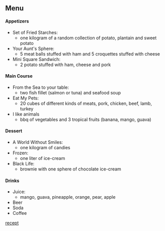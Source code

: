 ## Menu

#### Appetizers

- Set of Fried Starches:
  - one kilogram of a random collection of potato, plantain and sweet potato
- Your Aunt's Sphere:
  - 5 meat balls stuffed with ham and 5 croquettes stuffed with cheese
- Mini Square Sandwich:
  - 2 potato stuffed with ham, cheese and pork

#### Main Course

- From the Sea to your table:
  - two fish fillet (salmon or tuna) and seafood soup
- Eat My Pets:
  - 20 cubes of different kinds of meats, pork, chicken, beef, lamb, turkey
- I like animals
  - bbq of vegetables and 3 tropical fruits (banana, mango, guava)

#### Dessert

- A World Without Smiles:
  - one kilogram of candies
- Frozen:
  - one liter of ice-cream
- Black Life:
  - brownie with one sphere of chocolate ice-cream

#### Drinks

- Juice:
  - mango, guava, pineapple, orange, pear, apple
- Beer
- Soda
- Coffee

[recept](https://cookpad.com/eeuu/recetas/6968707-arroz-imperial-cubano?ref=search&search_term=cubanas?find_method=search&ref=recipe&via=registration_app_download_intercept)
